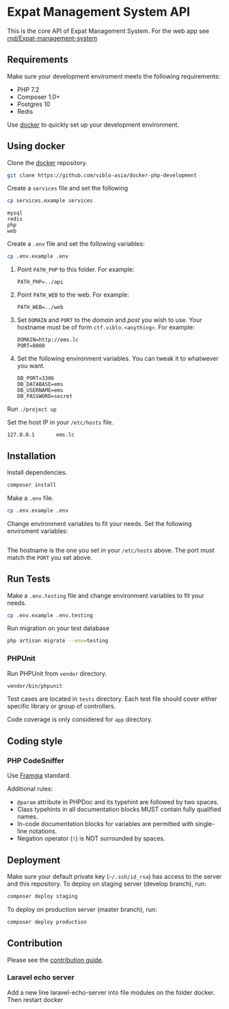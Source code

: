 # Expat Management System API

This is the core API of Expat Management System. For the web app
see [rnd/Expat-management-system](https://gitlab.sun-asterisk.com/rnd/Expat-management-system)

## Requirements

Make sure your development enviroment meets the following requirements:

-   PHP 7.2
-   Composer 1.0+
-   Postgres 10
-   Redis

Use [docker](#using-docker) to quickly set up your development environment.

## Using docker

Clone the [docker](https://github.com/sun-asterisk-research/docker-php-development) repository.

```sh
git clone https://github.com/viblo-asia/docker-php-development
```

Create a `services` file and set the following

```sh
cp services.example services
```

```text
mysql
redis
php
web
```

Create a `.env` file and set the following variables:

```sh
cp .env.example .env
```

1. Point `PATH_PHP` to this folder. For example:

    ```env
    PATH_PHP=../api
    ```

2. Point `PATH_WEB` to the web. For example:

    ```env
    PATH_WEB=../web
    ```

3. Set `DOMAIN` and `PORT` to the _domain_ and _post_ you wish to use.
   Your hostname must be of form `ctf.viblo.<anything>`. For example:

    ```env
    DOMAIN=http://ems.lc
    PORT=8000
    ```

4. Set the following environment variables. You can tweak it to whatwever you want.

    ```env
    DB_PORT=3306
    DB_DATABASE=ems
    DB_USERNAME=ems
    DB_PASSWORD=secret
    ```

Run `./project up`

Set the host IP in your `/etc/hosts` file.

```
127.0.0.1       ems.lc
```

## Installation

Install dependencies.

```sh
composer install
```

Make a `.env` file.

```sh
cp .env.example .env
```

Change environment variables to fit your needs. Set the following enviroment variables:

```env

```

The hostname is the one you set in your `/etc/hosts` above. The port must match the `PORT` you set above.

## Run Tests

Make a `.env.testing` file and change environment variables to fit your needs.

```sh
cp .env.example .env.testing
```

Run migration on your test database

```sh
php artisan migrate --env=testing
```

### PHPUnit

Run PHPUnit from `vendor` directory.

```sh
vendor/bin/phpunit
```

Test cases are located in `tests` directory. Each test file should cover either
specific library or group of controllers.

Code coverage is only considered for `app` directory.

## Coding style

### PHP CodeSniffer

Use [Framgia](https://github.com/wataridori/framgia-php-codesniffer) standard.

Additional rules:

-   `@param` attribute in PHPDoc and its typehint are followed by two spaces.
-   Class typehints in all documentation blocks MUST contain fully qualified names.
-   In-code documentation blocks for variables are permitted with single-line notations.
-   Negation operator (`!`) is NOT surrounded by spaces.

## Deployment

Make sure your default private key (`~/.ssh/id_rsa`) has access to the server and this repository.
To deploy on staging server (develop branch), run:

```sh
composer deploy staging
```

To deploy on production server (master branch), run:

```sh
composer deploy production
```

## Contribution

Please see the [contribution guide](CONTRIBUTING.md).

### Laravel echo server

Add a new line laravel-echo-server into file modules on the folder docker. Then restart docker
